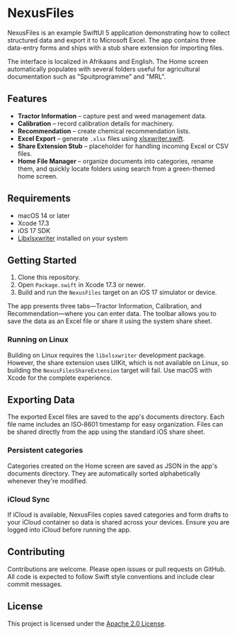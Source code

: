 # NexusFiles

NexusFiles is an example SwiftUI 5 application demonstrating how to collect structured data and export it to Microsoft Excel. The app contains three data-entry forms and ships with a stub share extension for importing files.

The interface is localized in Afrikaans and English. The Home screen automatically populates with several folders useful for agricultural documentation such as "Spuitprogramme" and "MRL".

## Features

- **Tractor Information** – capture pest and weed management data.
- **Calibration** – record calibration details for machinery.
- **Recommendation** – create chemical recommendation lists.
- **Excel Export** – generate `.xlsx` files using [xlsxwriter.swift](https://github.com/damuellen/xlsxwriter.swift).
- **Share Extension Stub** – placeholder for handling incoming Excel or CSV files.
- **Home File Manager** – organize documents into categories, rename them, and quickly locate folders using search from a green-themed home screen.

## Requirements

- macOS 14 or later
- Xcode 17.3
- iOS 17 SDK
- [Libxlsxwriter](https://libxlsxwriter.github.io/getting_started.html) installed on your system

## Getting Started

1. Clone this repository.
2. Open `Package.swift` in Xcode 17.3 or newer.
3. Build and run the `NexusFiles` target on an iOS 17 simulator or device.

The app presents three tabs—Tractor Information, Calibration, and Recommendation—where you can enter data. The toolbar allows you to save the data as an Excel file or share it using the system share sheet.

### Running on Linux

Building on Linux requires the `libxlsxwriter` development package. However, the share extension uses UIKit, which is not available on Linux, so building the `NexusFilesShareExtension` target will fail. Use macOS with Xcode for the complete experience.

## Exporting Data

The exported Excel files are saved to the app's documents directory. Each file name includes an ISO‑8601 timestamp for easy organization. Files can be shared directly from the app using the standard iOS share sheet.

### Persistent categories

Categories created on the Home screen are saved as JSON in the app's documents directory. They are automatically sorted alphabetically whenever they're modified.

### iCloud Sync

If iCloud is available, NexusFiles copies saved categories and form drafts to your iCloud container so data is shared across your devices. Ensure you are logged into iCloud before running the app.

## Contributing

Contributions are welcome. Please open issues or pull requests on GitHub. All code is expected to follow Swift style conventions and include clear commit messages.

## License

This project is licensed under the [Apache 2.0 License](LICENSE).
